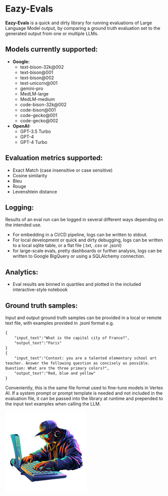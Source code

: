 # Eazy-Evals 
**Eazy-Evals** is a quick and dirty library for running evaluations of Large Language Model output, by comparing a ground truth evaluation set to the generated output from one or multiple LLMs.


## Models currently supported:
- **Google:**
	- text-bison-32k@002
	- text-bison@001
	- text-bison@002
	- text-unicorn@001
	- gemini-pro
	- MedLM-large
	- MedLM-medium
	- code-bison-32k@002
	- code-bison@001
	- code-gecko@001
	- code-gecko@002
- **OpenAI:**
	- GPT-3.5 Turbo
	- GPT-4
	- GPT-4 Turbo	

## Evaluation metrics supported: 
- Exact Match (case insensitive or case sensitive)
- Cosine similarity
- Bleu
- Rouge
- Levenshtein distance	

## Logging:
Results of an eval run can be logged in several different ways depending on the intended use. 
- For embedding in a CI/CD pipeline, logs can be written to stdout. 
- For local development or quick and dirty debugging, logs can be written to a local sqlite table, or a flat file (.txt, .csv or .jsonl)
- for large-scale evals, pretty dashboards or further analysis, logs can be written to Google BigQuery or using a SQLAlchemy connection. 

## Analytics: 
- Eval results are binned in quartiles and plotted in the included interactive-style notebook

## Ground truth samples: 
Input and output ground truth samples can be provided in a local or remote text file, with examples provided in .jsonl format e.g.
```
{
	"input_text":"What is the capital city of France?",
	"output_text":"Paris"
}
{
	"input_text":"Context: you are a talented elementary school art teacher. Answer the following question as concisely as possible. Question: What are the three primary colors?",
	"output_text":"Red, blue and yellow"
}
```
Conveniently, this is the same file format used to fine-tune models in Vertex AI. 
If a system prompt or prompt template is needed and not included in the evaluation file, it can be passed into the library at runtime and prepended to the input text examples when calling the LLM. 

![](assets/images/eazy-e-transparent.png)
